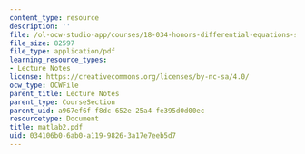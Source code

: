 ```yaml
---
content_type: resource
description: ''
file: /ol-ocw-studio-app/courses/18-034-honors-differential-equations-spring-2004/034106b06ab0a11998263a17e7eeb5d7_matlab2.pdf
file_size: 82597
file_type: application/pdf
learning_resource_types:
- Lecture Notes
license: https://creativecommons.org/licenses/by-nc-sa/4.0/
ocw_type: OCWFile
parent_title: Lecture Notes
parent_type: CourseSection
parent_uid: a967ef6f-f8dc-652e-25a4-fe395d0d00ec
resourcetype: Document
title: matlab2.pdf
uid: 034106b0-6ab0-a119-9826-3a17e7eeb5d7
---
```

